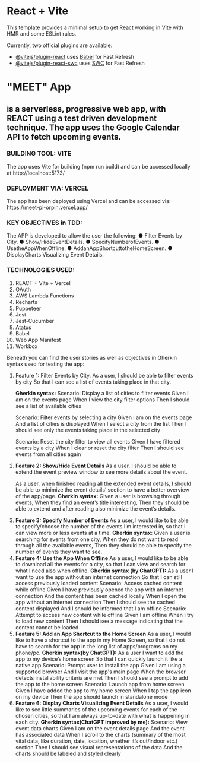 # React + Vite

This template provides a minimal setup to get React working in Vite with HMR and some ESLint rules.

Currently, two official plugins are available:

- [@vitejs/plugin-react](https://github.com/vitejs/vite-plugin-react/blob/main/packages/plugin-react/README.md) uses [Babel](https://babeljs.io/) for Fast Refresh
- [@vitejs/plugin-react-swc](https://github.com/vitejs/vite-plugin-react-swc) uses [SWC](https://swc.rs/) for Fast Refresh

<h1>"MEET" App </h1>

<h2>is a serverless, progressive web app, with REACT using a test driven development technique. The app uses the Google Calendar API to fetch upcoming events.</h2>

<h3> BUILDING TOOL: VITE </h3>
The app uses Vite for building (npm run build) and can be accessed locally at http://localhost:5173/

<h3>DEPLOYMENT VIA: VERCEL </h3>
The app has been deployed using Vercel and can be accessed via: https://meet-pi-orpin.vercel.app/

<h3>KEY OBJECTIVES in TDD:</h3>

The APP is developed to allow the user the following:
● Filter Events by City.
● Show/HideEventDetails.
● SpecifyNumberofEvents.
● UsetheAppWhenOffline.
● AddanAppShortcuttotheHomeScreen.
● DisplayCharts Visualizing Event Details.

<h3>TECHNOLOGIES USED:</h3>
<ol>
<li>REACT + Vite + Vercel</li>
<li>OAuth</li>
<li>AWS Lambda Functions</li>
<li>Recharts</li>
<li>Puppeteer</li>
<li>Jest</li>
<li>Jest-Cucumber</li>
<li>Atatus</li>
<li>Babel</li>
<li>Web App Manifest</li>
<li>Workbox</li>
</ol>

Beneath you can find the user stories as well as objectives in Gherkin syntax used for testing the app:

<ol>
<li>Feature 1: Filter Events by City. 
As a user,
I should be able to filter events by city
So that I can see a list of events taking place in that city.

<b>Gherkin syntax:</b>
Scenario: Display a list of cities to filter events
Given I am on the events page
When I view the city filter options
Then I should see a list of available cities

Scenario: Filter events by selecting a city
Given I am on the events page
And a list of cities is displayed
When I select a city from the list
Then I should see only the events taking place in the selected city

Scenario: Reset the city filter to view all events
Given I have filtered events by a city
When I clear or reset the city filter
Then I should see events from all cities again

</li>
<li><b>Feature 2: Show/Hide Event Details </b>
As a user, I should be able to extend the event preview window to see more details about the event.

As a user, when finished reading all the extended event details, I should be able to minimize the event details’ section to have a better overview of the app/page.
<b>Gherkin syntax:</b>
Given a user is browsing through events, When they find an event’s title interesting, Then they should be able to extend and after reading also minimize the event’s details.

</li>
<li>
<b>Feature 3: Specify Number of Events </b>
As a user, I would like to be able to specify/choose the number of the events I’m interested in, so that I can view more or less events at a time. 
<b>Gherkin syntax:</b>
Given a user is searching for events from one city,                                               
When they do not want to read through all the available events,                                
Then they should be able to specify the number of events they want to see.
</li>
<li>
<b>Feature 4: Use the App When Offline</b>
As a user, I would like to be able to download all the events for a city, so that I can view and search for what I need also when offline. 
<b>Gherkin syntax (by ChatGPT):</b>
  As a user
  I want to use the app without an internet connection
  So that I can still access previously loaded content
  Scenario: Access cached content while offline
    Given I have previously opened the app with an internet connection
    And the content has been cached locally
    When I open the app without an internet connection
    Then I should see the cached content displayed
    And I should be informed that I am offline
  Scenario: Attempt to access new content while offline
    Given I am offline
    When I try to load new content
    Then I should see a message indicating that the content cannot be loaded
</li>
<li>
<b>Feature 5: Add an App Shortcut to the Home Screen</b>
As a user, I would like to have a shortcut to the app in my Home Screen, so that I do not have to search for the app in the long list of apps/programs on my phone/pc. 
<b>Gherkin syntax(by ChatGPT):</b>
  As a user
  I want to add the app to my device’s home screen
  So that I can quickly launch it like a native app
  Scenario: Prompt user to install the app
    Given I am using a supported browser
    And I visit the app's main page
    When the browser detects installability criteria are met
    Then I should see a prompt to add the app to the home screen
  Scenario: Launch app from home screen
    Given I have added the app to my home screen
    When I tap the app icon on my device
    Then the app should launch in standalone mode
</li>
<li>
<b>Feature 6: Display Charts Visualizing Event Details</b>
As a user, I would like to see little summaries of the upcoming events for each of the chosen cities, so that I am always up-to-date with what is happening in each city. 
<b>Gherkin syntax(ChatGPT improved by me):</b>
  Scenario: View event data charts
    Given I am on the event details page
    And the event has associated data
    When I scroll to the charts (summary of the most vital data, like duration, date, location, whether it’s out/indoor etc.) section
    Then I should see visual representations of the data
    And the charts should be labeled and styled clearly
</li>
    </ol>
